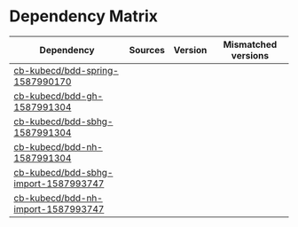 # Dependency Matrix

Dependency | Sources | Version | Mismatched versions
---------- | ------- | ------- | -------------------
[cb-kubecd/bdd-spring-1587990170](https://github.com/cb-kubecd/bdd-spring-1587990170.git) |  | []() | 
[cb-kubecd/bdd-gh-1587991304](https://github.com/cb-kubecd/bdd-gh-1587991304.git) |  | []() | 
[cb-kubecd/bdd-sbhg-1587991304](https://github.com/cb-kubecd/bdd-sbhg-1587991304.git) |  | []() | 
[cb-kubecd/bdd-nh-1587991304](https://github.com/cb-kubecd/bdd-nh-1587991304.git) |  | []() | 
[cb-kubecd/bdd-sbhg-import-1587993747](https://github.com/cb-kubecd/bdd-sbhg-import-1587993747.git) |  | []() | 
[cb-kubecd/bdd-nh-import-1587993747](https://github.com/cb-kubecd/bdd-nh-import-1587993747.git) |  | []() | 
